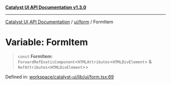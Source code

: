 [**Catalyst UI API Documentation v1.3.0**](../../../README.md)

---

[Catalyst UI API Documentation](../../../README.md) / [ui/form](../README.md) / FormItem

# Variable: FormItem

> `const` **FormItem**: `ForwardRefExoticComponent`\<`HTMLAttributes`\<`HTMLDivElement`\> & `RefAttributes`\<`HTMLDivElement`\>\>

Defined in: [workspace/catalyst-ui/lib/ui/form.tsx:69](https://github.com/TheBranchDriftCatalyst/catalyst-ui/blob/main/lib/ui/form.tsx#L69)
